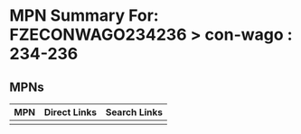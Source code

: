 



# MPN Summary For: FZECONWAGO234236 > con-wago : 234-236

## MPNs
  

|MPN|Direct Links|Search Links|
| :--- | :--- | :--- |
||||
